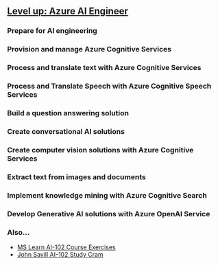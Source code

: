 ## [Level up: Azure AI Engineer](https://learn.microsoft.com/en-us/users/sandramarin/collections/xpgig43oxk277)

### Prepare for AI engineering
### Provision and manage Azure Cognitive Services
### Process and translate text with Azure Cognitive Services
### Process and Translate Speech with Azure Cognitive Speech Services
### Build a question answering solution
### Create conversational AI solutions
### Create computer vision solutions with Azure Cognitive Services
### Extract text from images and documents
### Implement knowledge mining with Azure Cognitive Search
### Develop Generative AI solutions with Azure OpenAI Service


### Also...
- [MS Learn AI-102 Course Exercises](https://microsoftlearning.github.io/AI-102-AIEngineer/)
- [John Savill AI-102 Study Cram](./JS-AI102-StudyCram.md)
